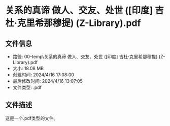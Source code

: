 ﻿# 关系的真谛 做人、交友、处世 ([印度] 吉杜·克里希那穆提) (Z-Library).pdf

## 文件信息
- 路径: 00-temp\关系的真谛 做人、交友、处世 ([印度] 吉杜·克里希那穆提) (Z-Library).pdf
- 大小: 18.08 MB
- 创建时间: 2024/4/16 17:08:00
- 最后修改时间: 2024/4/16 13:07:05
- 文件类型: .pdf

## 文件描述
这是一个.pdf类型的文件。


